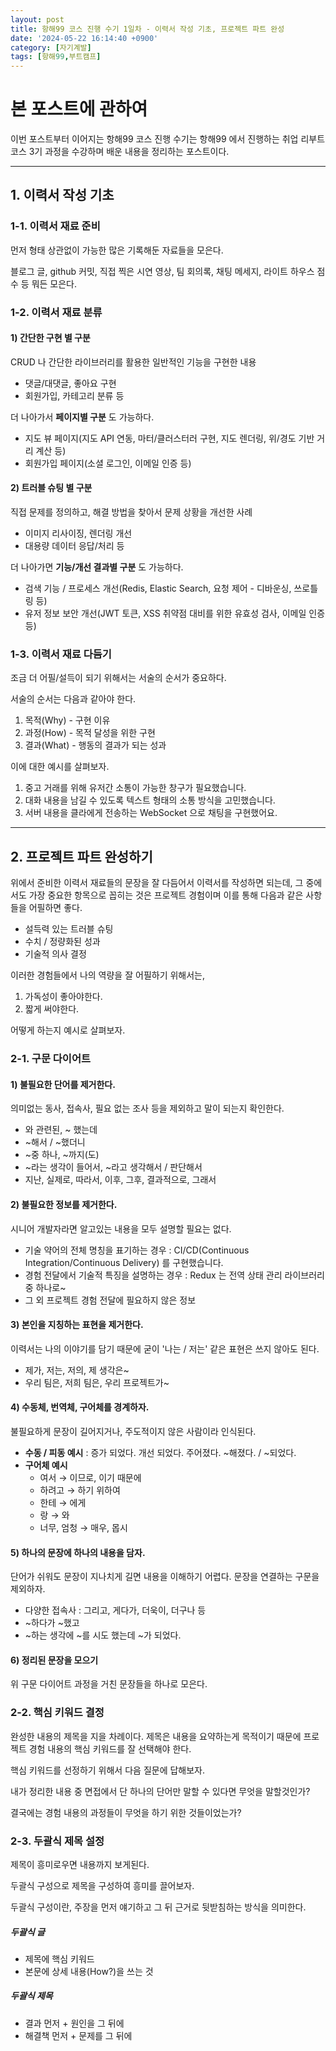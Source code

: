 ```yaml
---
layout: post
title: 항해99 코스 진행 수기 1일차 - 이력서 작성 기초, 프로젝트 파트 완성
date: '2024-05-22 16:14:40 +0900'
category: [자기계발]
tags: [항해99,부트캠프]
---
```


# 본 포스트에 관하여
이번 포스트부터 이어지는 항해99 코스 진행 수기는 항해99 에서 진행하는 취업 리부트 코스 3기 과정을 수강하며 배운 내용을 정리하는 포스트이다.

---

## 1. 이력서 작성 기초
### 1-1. 이력서 재료 준비
먼저 형태 상관없이 가능한 많은 기록해둔 자료들을 모은다.

블로그 글, github 커밋, 직접 찍은 시연 영상, 팀 회의록, 채팅 메세지, 라이트 하우스 점수 등 뭐든 모은다.

### 1-2. 이력서 재료 분류
#### 1) 간단한 구현 별 구분
CRUD 나 간단한 라이브러리를 활용한 일반적인 기능을 구현한 내용
- 댓글/대댓글, 좋아요 구현
- 회원가입, 카테고리 분류 등

더 나아가서 **페이지별 구분** 도 가능하다.
- 지도 뷰 페이지(지도 API 연동, 마터/클러스터러 구현, 지도 렌더링, 위/경도 기반 거리 계산 등)
- 회원가입 페이지(소셜 로그인, 이메일 인증 등)

#### 2) 트러블 슈팅 별 구분
직접 문제를 정의하고, 해결 방법을 찾아서 문제 상황을 개선한 사례
- 이미지 리사이징, 렌더링 개선
- 대용량 데이터 응답/처리 등

더 나아가면 **기능/개선 결과별 구분** 도 가능하다.
- 검색 기능 / 프로세스 개선(Redis, Elastic Search, 요청 제어 - 디바운싱, 쓰로틀링 등)
- 유저 정보 보안 개선(JWT 토큰, XSS 취약점 대비를 위한 유효성 검사, 이메일 인증 등)

### 1-3. 이력서 재료 다듬기
조금 더 어필/설득이 되기 위해서는 서술의 순서가 중요하다.

서술의 순서는 다음과 같아야 한다.

1. 목적(Why) - 구현 이유
2. 과정(How) - 목적 달성을 위한 구현
3. 결과(What) - 행동의 결과가 되는 성과

이에 대한 예시를 살펴보자.

1. 중고 거래를 위해 유저간 소통이 가능한 창구가 필요했습니다.
2. 대화 내용을 남길 수 있도록 텍스트 형태의 소통 방식을 고민했습니다.
3. 서버 내용을 클라에게 전송하는 WebSocket 으로 채팅을 구현했어요.

---

## 2. 프로젝트 파트 완성하기
위에서 준비한 이력서 재료들의 문장을 잘 다듬어서 이력서를 작성하면 되는데, 그 중에서도 가장 중요한 항목으로 꼽히는 것은 프로젝트 경험이며 이를 통해 다음과 같은 사항들을 어필하면 좋다.

- 설득력 있는 트러블 슈팅
- 수치 / 정량화된 성과
- 기술적 의사 결정

이러한 경험들에서 나의 역량을 잘 어필하기 위해서는,

1. 가독성이 좋아야한다.
2. 짧게 써야한다.

어떻게 하는지 예시로 살펴보자.

### 2-1. 구문 다이어트
#### 1) 불필요한 단어를 제거한다.
의미없는 동사, 접속사, 필요 없는 조사 등을 제외하고 말이 되는지 확인한다.

- 와 관련된, ~ 했는데
- ~해서 / ~했더니
- ~중 하나, ~까지(도)
- ~라는 생각이 들어서, ~라고 생각해서 / 판단해서
- 지난, 실제로, 따라서, 이후, 그후, 결과적으로, 그래서

#### 2) 불필요한 정보를 제거한다.
시니어 개발자라면 알고있는 내용을 모두 설명할 필요는 없다.

- 기술 약어의 전체 명칭을 표기하는 경우 : CI/CD(Continuous Integration/Continuous Delivery) 를 구현했습니다.
- 경험 전달에서 기술적 특징을 설명하는 경우 : Redux 는 전역 상태 관리 라이브러리 중 하나로~
- 그 외 프로젝트 경험 전달에 필요하지 않은 정보

#### 3) 본인을 지칭하는 표현을 제거한다.
이력서는 나의 이야기를 담기 때문에 굳이 '나는 / 저는' 같은 표현은 쓰지 않아도 된다.

- 제가, 저는, 저의, 제 생각은~
- 우리 팀은, 저희 팀은, 우리 프로젝트가~

#### 4) 수동체, 번역체, 구어체를 경계하자.
불필요하게 문장이 길어지거나, 주도적이지 않은 사람이라 인식된다.

- **수동 / 피동 예시** : 증가 되었다. 개선 되었다. 주어졌다. ~해졌다. / ~되었다.
- **구어체 예시**
    - 여서 → 이므로, 이기 때문에
    - 하려고 → 하기 위하여
    - 한테 → 에게
    - 랑 → 와
    - 너무, 엄청 → 매우, 몹시

#### 5) 하나의 문장에 하나의 내용을 담자.
단어가 쉬워도 문장이 지나치게 길면 내용을 이해하기 어렵다. 문장을 연결하는 구문을 제외하자.

- 다양한 접속사 : 그리고, 게다가, 더욱이, 더구나 등
- ~하다가 ~했고
- ~하는 생각에 ~를 시도 했는데 ~가 되었다.

#### 6) 정리된 문장을 모으기
위 구문 다이어트 과정을 거친 문장들을 하나로 모은다.

### 2-2. 핵심 키워드 결정
완성한 내용의 제목을 지을 차례이다. 제목은 내용을 요약하는게 목적이기 때문에 프로젝트 경험 내용의 핵심 키워드를 잘 선택해야 한다.

핵심 키워드를 선정하기 위해서 다음 질문에 답해보자.

내가 정리한 내용 중 면접에서 단 하나의 단어만 말할 수 있다면 무엇을 말할것인가?

결국에는 경험 내용의 과정들이 무엇을 하기 위한 것들이었는가?

### 2-3. 두괄식 제목 설정
제목이 흥미로우면 내용까지 보게된다.

두괄식 구성으로 제목을 구성하여 흥미를 끌어보자.

두괄식 구성이란, 주장을 먼저 얘기하고 그 뒤 근거로 뒷받침하는 방식을 의미한다.

##### 두괄식 글
- 제목에 핵심 키워드
- 본문에 상세 내용(How?)을 쓰는 것

##### 두괄식 제목
- 결과 먼저 + 원인을 그 뒤에
- 해결책 먼저 + 문제를 그 뒤에